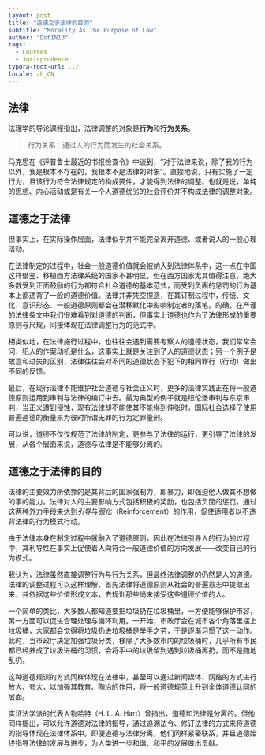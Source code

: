 ```yaml
---
layout: post
title: "道德之于法律的目的"
subtitle: "Morality As The Purpose of Law"
author: "DotIN13"
tags:
  - Courses
  - Jurisprudence
typora-root-url: ../
locale: zh_CN
---
```


## 法律

法理学的导论课程指出，法律调整的对象是**行为**和**行为关系**。

> 行为关系：通过人的行为而发生的社会关系。

马克思在《评普鲁士最近的书报检查令》中谈到，“对于法律来说，除了我的行为以外，我是根本不存在的，我根本不是法律的对象”。直接地说，只有实施了一定行为，且该行为符合法律规定的构成要件，才能得到法律的调整。也就是说，单纯的思想、内心活动或是有关一个人道德优劣的社会评价并不构成法律的调整对象。

## 道德之于法律

但事实上，在实际操作层面，法律似乎并不能完全离开道德、或者说人的一般心理活动。

在法律制定的过程中，社会一般道德价值就会被纳入到法律体系中，这一点在中国这样借鉴、移植西方法律系统的国家不甚明显，但在西方国家尤其值得注意，绝大多数受到正面鼓励的行为都符合社会道德的基本范式，而受到负面的惩罚的行为基本上都违背了一般的道德价值。法律并非凭空捏造，在其订制过程中，传统、文化、意识形态、一般道德原则都会在潜移默化中影响制定者的落笔。的确，在严谨的法律条文中我们很难看到对道德的判断，但事实上道德也作为了法律形成的重要原则与尺规，间接体现在法律调整行为的范式中。

相类似地，在法律施行过程中，也往往会遇到需要考察人的道德状态，我们常常会问，犯人的作案动机是什么，这事实上就是关注到了人的道德状态；另一个例子是故意和过失的区别，法律往往会对不同的道德状态下犯下的相同罪行（行动）做出不同的反馈。

最后，在现行法律不能维护社会道德与社会正义时，更多的法律实践正在将一般道德原则运用到审判与法律的编订中去。最为典型的例子就是纽伦堡审判与东京审判，当正义遭到侵蚀，现有法律却不能使其不能得到伸张时，国际社会选择了使用普遍道德的衡量来为彼时所谓无罪的行为定罪量刑。

可以说，道德不仅仅规范了法律的制定，更参与了法律的运行，更引导了法律的发展，从各个层面来说，道德与法律是不能够分离的。

## 道德之于法律的目的

法律的主要效力所依靠的是其背后的国家强制力，即暴力，即强迫他人做其不想做的事的能力。法律对人的主要影响方式包括积极的奖励，也包括负面的惩罚，通过这两种外力手段来达到*引导*与*强化*（Reinforcement）的作用，促使适用者以不违背法律的行为模式行动。

由于法律本身在制定过程中就融入了道德原则，因此在法律引导人的行为的过程中，其利导性在事实上促使着人向符合一般道德价值的方向发展——改变自己的行为模式。

我认为，法律虽然直接调整行为与行为关系，但最终法律调整的仍然是人的道德。法律的调整过程可以这样理解，首先法律将道德原则从社会的普遍意志中提取出来，并依据这些价值形成文本，去规训那些尚未接受这些道德价值的人。

一个简单的类比，大多数人都知道要把垃圾扔在垃圾桶里，一方便能够保护市容，另一方面可以促进合理处理与循环利用。一开始，市政厅会在城市各个角落里摆上垃圾桶，大家都会觉得将垃圾扔进垃圾桶是举手之劳，于是逐渐习惯了这一动作。此时，当市政厅决定加强垃圾分类，移除了大多数市内的垃圾桶时，几乎所有市民都已经养成了垃圾进桶的习惯，会将手中的垃圾留到遇到垃圾桶再扔，而不是随地乱扔。

这种道德规训的方式同样体现在法律中，甚至可以通过新闻媒体、网络的方式进行放大、夸大，以加强其教育、陶冶的作用，将一般道德规范上升到全体道德认同的层面。

实证法学派的代表人物哈特（H. L. A. Hart）曾指出，道德和法律是分离的。但他同样提出，可以允许道德对法律的指导，通过追溯法令、修订法律的方式来将道德的指导体现在法律体系中。即便道德与法律分离，他们同样紧密联系，并且道德始终指导法律的发展与进步，为人类进一步和谐、和平的发展做出贡献。